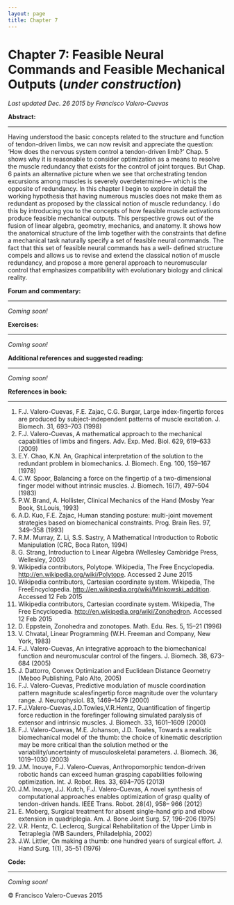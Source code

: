 ```yaml
---
layout: page
title: Chapter 7
---
```

# Chapter 7: Feasible Neural Commands and Feasible Mechanical Outputs  (*under construction*)

*Last updated Dec. 26 2015 by Francisco Valero-Cuevas*

**Abstract:**

_________


Having understood the basic concepts related to the structure and function of tendon-driven limbs, we can now revisit and appreciate the question: ‘How does the nervous system control a tendon-driven limb?’ Chap. 5 shows why it is reasonable to consider optimization as a means to resolve the muscle redundancy that exists for the control of joint torques. But Chap. 6 paints an alternative picture when we see that orchestrating tendon excursions among muscles is severely overdetermined— which is the opposite of redundancy. In this chapter I begin to explore in detail the working hypothesis that having numerous muscles does not make them as redundant as proposed by the classical notion of muscle redundancy. I do this by introducing you to the concepts of how feasible muscle activations produce feasible mechanical outputs. This perspective grows out of the fusion of linear algebra, geometry, mechanics, and anatomy. It shows how the anatomical structure of the limb together with the constraints that define a mechanical task naturally specify a set of feasible neural commands. The fact that this set of feasible neural commands has a well- defined structure compels and allows us to revise and extend the classical notion of muscle redundancy, and propose a more general approach to neuromuscular control that emphasizes compatibility with evolutionary biology and clinical reality.

**Forum and commentary:**

_____________________

*Coming soon!*


**Exercises:**

__________

*Coming soon!*



**Additional references and suggested reading:**

____________________________________________

*Coming soon!*



**References in book:**

___________________

1. F.J. Valero-Cuevas, F.E. Zajac, C.G. Burgar, Large index-fingertip forces are produced by subject-independent patterns of muscle excitation. J. Biomech. 31, 693–703 (1998)
2. F.J. Valero-Cuevas, A mathematical approach to the mechanical capabilities of limbs and fingers. Adv. Exp. Med. Biol. 629, 619–633 (2009)
3. E.Y. Chao, K.N. An, Graphical interpretation of the solution to the redundant problem in biomechanics. J. Biomech. Eng. 100, 159–167 (1978)
4. C.W. Spoor, Balancing a force on the fingertip of a two-dimensional finger model without intrinsic muscles. J. Biomech. 16(7), 497–504 (1983)
5. P.W. Brand, A. Hollister, Clinical Mechanics of the Hand (Mosby Year Book, St.Louis, 1993)
6. A.D. Kuo, F.E. Zajac, Human standing posture: multi-joint movement strategies based on
biomechanical constraints. Prog. Brain Res. 97, 349–358 (1993)
7. R.M. Murray, Z. Li, S.S. Sastry, A Mathematical Introduction to Robotic Manipulation (CRC,
Boca Raton, 1994)
8. G. Strang, Introduction to Linear Algebra (Wellesley Cambridge Press, Wellesley, 2003)
9. Wikipedia contributors, Polytope. Wikipedia, The Free Encyclopedia. http://en.wikipedia.org/wiki/Polytope. Accessed 2 June 2015
10. Wikipedia contributors, Cartesian coordinate system. Wikipedia, The FreeEncyclopedia. http://en.wikipedia.org/wiki/Minkowski_addition. Accessed 12 Feb 2015
11. Wikipedia contributors, Cartesian coordinate system. Wikipedia, The Free Encyclopedia. http://en.wikipedia.org/wiki/Zonohedron. Accessed 12 Feb 2015
12. D. Eppstein, Zonohedra and zonotopes. Math. Edu. Res. 5, 15–21 (1996)
13. V. Chvatal, Linear Programming (W.H. Freeman and Company, New York, 1983)
14. F.J. Valero-Cuevas, An integrative approach to the biomechanical function and neuromuscular control of the fingers. J. Biomech. 38, 673–684 (2005)
15. J. Dattorro, Convex Optimization and Euclidean Distance Geometry (Meboo Publishing, Palo
Alto, 2005)
16. F.J. Valero-Cuevas, Predictive modulation of muscle coordination pattern magnitude scalesfingertip force magnitude over the voluntary range. J. Neurophysiol. 83, 1469–1479 (2000)
17. F.J.Valero-Cuevas,J.D.Towles,V.R.Hentz, Quantification of fingertip force reduction in the forefinger following simulated paralysis of extensor and intrinsic muscles. J. Biomech. 33, 1601–1609 (2000)
18. F.J. Valero-Cuevas, M.E. Johanson, J.D. Towles, Towards a realistic biomechanical model of the thumb: the choice of kinematic description may be more critical than the solution method or the variability/uncertainty of musculoskeletal parameters. J. Biomech. 36, 1019–1030 (2003)
19. J.M. Inouye, F.J. Valero-Cuevas, Anthropomorphic tendon-driven robotic hands can exceed human grasping capabilities following optimization. Int. J. Robot. Res. 33, 694–705 (2013)
20. J.M. Inouye, J.J. Kutch, F.J. Valero-Cuevas, A novel synthesis of computational approaches enables optimization of grasp quality of tendon-driven hands. IEEE Trans. Robot. 28(4), 958– 966 (2012)
21. E. Moberg, Surgical treatment for absent single-hand grip and elbow extension in quadriplegia. Am. J. Bone Joint Surg. 57, 196–206 (1975)
22. V.R. Hentz, C. Leclercq, Surgical Rehabilitation of the Upper Limb in Tetraplegia (WB Saunders, Philadelphia, 2002)
23. J.W. Littler, On making a thumb: one hundred years of surgical effort. J. Hand Surg. 1(1), 35–51 (1976)

**Code:**

_____

*Coming soon!*





© Francisco Valero-Cuevas 2015

